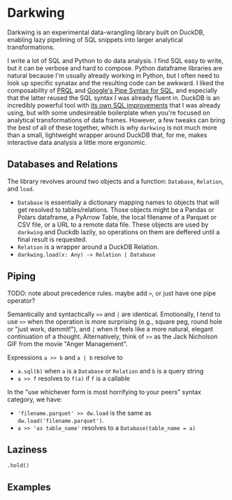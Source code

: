 # Darkwing

Darkwing is an experimental data-wrangling library built on DuckDB, enabling lazy pipelining of SQL snippets into larger analytical transformations.

I write a lot of SQL and Python to do data analysis. I find SQL easy to write, but it can be verbose and hard to compose.
Python dataframe libraries are natural because I'm usually already working in Python, but I often need to look up specific synatax
and the resulting code can be awkward.
I liked the composability of
[PRQL](https://prql-lang.org/) and
[Google's Pipe Syntax for SQL](https://research.google/pubs/sql-has-problems-we-can-fix-them-pipe-syntax-in-sql/),
and especially that the latter reused the SQL syntax I was already fluent in.
DuckDB is an incredibly powerful tool with [its own SQL improvements](https://duckdb.org/2022/05/04/friendlier-sql.html) that I was already using,
but with some undesireable boilerplate when you're
focused on analytical transformations of data frames.
However, a few tweaks can bring the best of all of these together, which is why `darkwing` is not much more than a small, lightweight wrapper around DuckDB that, for me, makes interactive data analysis a little more ergonomic.

## Databases and Relations

The library revolves around two objects and a function: `Database`, `Relation`, and `load`.

- `Database` is essentially a dictionary mapping names to objects that will get resolved to tables/relations. Those objects might be a Pandas or Polars dataframe, a PyArrow Table, the local filename of a Parquet or CSV file, or a URL to a remote data file. These objects are used by `darkwing` and Duckdb lazily, so operations on them are deffered until a final result is requested.
- `Relation` is a wrapper around a DuckDB Relation.
- `darkwing.load(x: Any) -> Relation | Database`


## Piping

TODO: note about precedence rules. maybe add `>`, or just have one pipe operator?

Semantically and syntactically `>>` and `|` are identical.
Emotionally, I tend to use `>>` when the operation is more surprising (e.g., square peg, round hole or "just work, dammit!"), and `|` when it feels like a more natural, elegant continuation of a thought.
Alternatively, think of `>>` as the Jack Nicholson GIF from the movie "Anger Management".

Expressions `a >> b` and `a | b` resolve to 

- `a.sql(b)` when `a` is a `Database` or `Relation` and `b` is a query string
- `a >> f` resolves to `f(a)` if `f` is a callable

In the "use whichever form is most horrifying to your peers" syntax category, we have:
- `'filename.parquet' >> dw.load` is the same as `dw.load('filename.parquet')`. 
- `a >> 'as table_name'` resolves to a `Database(table_name = a)`

## Laziness

`.hold()`

## Examples
